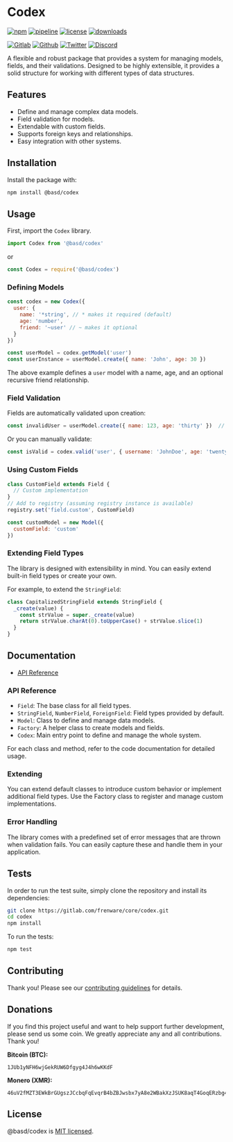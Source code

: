 # Codex

[![npm](https://img.shields.io/npm/v/@basd/codex?style=flat&logo=npm)](https://www.npmjs.com/package/@basd/codex)
[![pipeline](https://gitlab.com/frenware/core/codex/badges/master/pipeline.svg)](https://gitlab.com/frenware/core/codex/-/pipelines)
[![license](https://img.shields.io/npm/l/@basd/codex)](https://gitlab.com/frenware/core/codex/-/blob/master/LICENSE)
[![downloads](https://img.shields.io/npm/dw/@basd/codex)](https://www.npmjs.com/package/@basd/codex) 

[![Gitlab](https://img.shields.io/badge/Gitlab%20-%20?logo=gitlab&color=%23383a40)](https://gitlab.com/frenware/core/codex)
[![Github](https://img.shields.io/badge/Github%20-%20?logo=github&color=%23383a40)](https://github.com/basedwon/codex)
[![Twitter](https://img.shields.io/badge/@basdwon%20-%20?logo=twitter&color=%23383a40)](https://twitter.com/basdwon)
[![Discord](https://img.shields.io/badge/Basedwon%20-%20?logo=discord&color=%23383a40)](https://discordapp.com/users/basedwon)

A flexible and robust package that provides a system for managing models, fields, and their validations. Designed to be highly extensible, it provides a solid structure for working with different types of data structures.

## Features

- Define and manage complex data models.
- Field validation for models.
- Extendable with custom fields.
- Supports foreign keys and relationships.
- Easy integration with other systems.

## Installation

Install the package with:

```bash
npm install @basd/codex
```

## Usage

First, import the `Codex` library.

```js
import Codex from '@basd/codex'
```
or
```js
const Codex = require('@basd/codex')
```

### Defining Models

```js
const codex = new Codex({
  user: {
    name: '*string', // * makes it required (default)
    age: 'number',
    friend: '~user' // ~ makes it optional
  }
})

const userModel = codex.getModel('user')
const userInstance = userModel.create({ name: 'John', age: 30 })
```

The above example defines a `user` model with a name, age, and an optional recursive friend relationship.

### Field Validation

Fields are automatically validated upon creation:

```js
const invalidUser = userModel.create({ name: 123, age: 'thirty' })  // This will throw an error
```

Or you can manually validate:

```js
const isValid = codex.valid('user', { username: 'JohnDoe', age: 'twenty five' }) // returns false
```

### Using Custom Fields

```js
class CustomField extends Field {
  // Custom implementation
}
// Add to registry (assuming registry instance is available)
registry.set('field.custom', CustomField)

const customModel = new Model({
  customField: 'custom'
})
```

### Extending Field Types

The library is designed with extensibility in mind. You can easily extend built-in field types or create your own.

For example, to extend the `StringField`:

```js
class CapitalizedStringField extends StringField {
  _create(value) {
    const strValue = super._create(value)
    return strValue.charAt(0).toUpperCase() + strValue.slice(1)
  }
}
```

## Documentation

- [API Reference](/docs/api.md)

### API Reference

- `Field`: The base class for all field types.
- `StringField`, `NumberField`, `ForeignField`: Field types provided by default.
- `Model`: Class to define and manage data models.
- `Factory`: A helper class to create models and fields.
- `Codex`: Main entry point to define and manage the whole system.

For each class and method, refer to the code documentation for detailed usage.

### Extending

You can extend default classes to introduce custom behavior or implement additional field types. Use the Factory class to register and manage custom implementations.

### Error Handling

The library comes with a predefined set of error messages that are thrown when validation fails. You can easily capture these and handle them in your application.

## Tests

In order to run the test suite, simply clone the repository and install its dependencies:

```bash
git clone https://gitlab.com/frenware/core/codex.git
cd codex
npm install
```

To run the tests:

```bash
npm test
```

## Contributing

Thank you! Please see our [contributing guidelines](/docs/contributing.md) for details.

## Donations

If you find this project useful and want to help support further development, please send us some coin. We greatly appreciate any and all contributions. Thank you!

**Bitcoin (BTC):**
```
1JUb1yNFH6wjGekRUW6Dfgyg4J4h6wKKdF
```

**Monero (XMR):**
```
46uV2fMZT3EWkBrGUgszJCcbqFqEvqrB4bZBJwsbx7yA8e2WBakXzJSUK8aqT4GoqERzbg4oKT2SiPeCgjzVH6VpSQ5y7KQ
```

## License

@basd/codex is [MIT licensed](https://gitlab.com/frenware/core/codex/-/blob/master/LICENSE).

